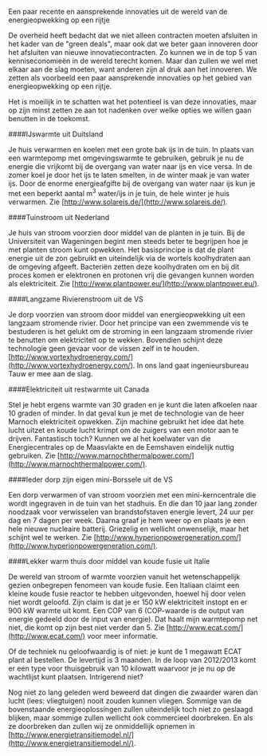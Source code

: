 Een paar recente en aansprekende innovaties uit de wereld van de
energieopwekking op een rijtje

De overheid heeft bedacht dat we niet alleen contracten moeten afsluiten in het
kader van de &quot;green deals&quot;, maar ook dat we beter gaan innoveren door
het afsluiten van nieuwe innovatiecontracten. Zo kunnen we in de top 5 van
kenniseconomie&euml;n in de wereld terecht komen. Maar dan zullen we wel met
elkaar aan de slag moeten, want anderen zijn al druk aan het innoveren. We
zetten als voorbeeld een paar aansprekende innovaties op het gebied van
energieopwekking op een rijtje.

Het is moeilijk in te schatten wat het potentieel is van deze innovaties, maar
op zijn minst zetten ze aan tot nadenken over welke opties we willen gaan
benutten in de toekomst.

####IJswarmte uit Duitsland

Je huis verwarmen en koelen met een grote bak ijs in de tuin. In plaats van een
warmtepomp met omgevingswarmte te gebruiken, gebruik je nu de energie die
vrijkomt bij de overgang van water naar ijs en vice versa. In de zomer koel je
door het ijs te laten smelten, in de winter maak je van water ijs. Door de
enorme energieafgifte bij de overgang van water naar ijs kun je met een beperkt
aantal m<sup>3</sup> water/ijs in je tuin, de hele winter je huis verwarmen.
Zie [http://www.solareis.de/](http://www.solareis.de/).

####Tuinstroom uit Nederland

Je huis van stroom voorzien door middel van de planten in je tuin. Bij de
Universiteit van Wageningen begint men steeds beter te begrijpen hoe je met
planten stroom kunt opwekken. Het basisprincipe is dat de plant energie uit de
zon gebruikt en uiteindelijk via de wortels koolhydraten aan de omgeving
afgeeft. Bacteri&euml;n zetten deze koolhydraten om en bij dit proces komen er
elektronen en protonen vrij die gevangen kunnen worden als elektriciteit. Zie
[http://www.plantpower.eu/](http://www.plantpower.eu/).

####Langzame Rivierenstroom uit de VS

Je dorp voorzien van stroom door middel van energieopwekking uit een langzaam
stromende rivier. Door het principe van een zwemmende vis te bestuderen is het
gelukt om de stroming in een langzaam stromende rivier te benutten om
elektriciteit op te wekken. Bovendien schijnt deze technologie geen gevaar voor
de vissen zelf in te houden.
[http://www.vortexhydroenergy.com/](http://www.vortexhydroenergy.com/). In ons
land gaat ingenieursbureau Tauw er mee aan de slag.

####Elektriciteit uit restwarmte uit Canada

Stel je hebt ergens warmte van 30 graden en je kunt die laten afkoelen naar 10
graden of minder. In dat geval kun je met de technologie van de heer Marnoch
elektriciteit opwekken. Zijn machine gebruikt het idee dat hete lucht uitzet en
koude lucht krimpt om de zuigers van een motor aan te drijven. Fantastisch
toch? Kunnen we al het koelwater van die Energiecentrales op de Maasvlakte en
de Eemshaven eindelijk nuttig gebruiken. Zie
[http://www.marnochthermalpower.com/](http://www.marnochthermalpower.com/).

####Ieder dorp zijn eigen mini-Borssele uit de VS

Een dorp verwarmen of van stroom voorzien met een mini-kerncentrale die wordt
ingegraven in de tuin van het stadhuis. En die dan 10 jaar lang zonder noodzaak
voor verwisselen van brandstofstaven energie levert, 24 uur per dag en 7 dagen
per week. Daarna graaf je hem weer op en plaats je een hele nieuwe nucleaire
batterij. Griezelig en wellicht onwenselijk, maar het schijnt wel te werken.
Zie
[http://www.hyperionpowergeneration.com/](http://www.hyperionpowergeneration.com/).

####Lekker warm thuis door middel van koude fusie uit Italie

De wereld van stroom of warmte voorzien vanuit het wetenschappelijk gezien
onbegrepen fenomeen van koude fusie. Een Italiaan claimt een kleine koude fusie
reactor te hebben uitgevonden, hoewel hij door velen niet wordt geloofd. Zijn
claim is dat je er 150 kW elektriciteit instopt en er 900 kW warmte uit komt.
Een COP van 6 (COP-waarde is de output van energie gedeeld door de input van
energie). Dat haalt mijn warmtepomp net niet, die komt op zijn best niet verder
dan 5. Zie [http://www.ecat.com/](http://www.ecat.com/) voor meer informatie.

Of de techniek nu geloofwaardig is of niet: je kunt de 1 megawatt ECAT plant al
bestellen. De levertijd is 3 maanden. In de loop van 2012/2013 komt er een type
voor thuisgebruik van 10 kilowatt waarvoor je je nu op de wachtlijst kunt
plaatsen. Intrigerend niet?

Nog niet zo lang geleden werd beweerd dat dingen die zwaarder waren dan lucht
(lees: vliegtuigen) nooit zouden kunnen vliegen. Sommige van de bovenstaande
energieoplossingen zullen uiteindelijk toch niet zo geslaagd blijken, maar
sommige zullen wellicht ook commercieel doorbreken. En als ze doorbreken dan
zullen wij ze onmiddellijk opnemen in
[http://www.energietransitiemodel.nl/](http://www.energietransitiemodel.nl/).


